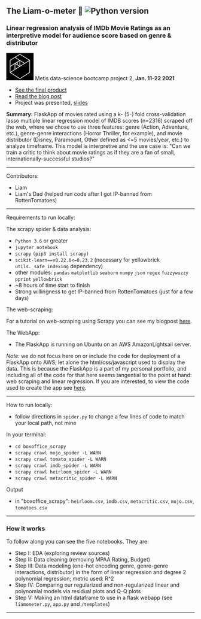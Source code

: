 ## The Liam-o-meter 🥭 ![Python version](https://img.shields.io/badge/python-%E2%89%A53.6-blue.svg?style=flat-square&logo=python&logoColor=white)

### Linear regression analysis of IMDb Movie Ratings as an interpretive model for audience score based on genre & distributor

![Metis logo](images/metis.png) Metis data-science bootcamp project 2, **Jan. 11-22 2021**

- [See the final product](http://liamisaacs.com/liamometer)
- [Read the blog post](https://yeqiuu.medium.com/movie-ratings-for-fans-of-small-internationally-successful-studios-2b296ed179ec)
- Project was presented, [slides](final_presentation.pdf)

**Summary:**  FlaskApp of movies rated using a k- (5-) fold cross-validation lasso multiple linear regression model of IMDB scores (n=2316) scraped off the web, where we chose to use three features: genre (Action, Adventure, etc.), genre-genre interactions (Horror Thriller, for example), and movie distributor (Disney, Paramount, Other defined as <=5 movies/year, etc.) to analyze timeframe. This model is interpretive and the use case is: "Can we train a critic to think about movie ratings as if they are a fan of small, internationally-successful studios?"

----

Contributors:
- Liam
- Liam's Dad (helped run code after I got IP-banned from RottenTomatoes)

----

Requirements to run locally:

The scrapy spider & data analysis:

- `Python 3.6` or greater
- `jupyter notebook`
- `scrapy` `(pip3 install scrapy)`
- `scikit-learn==v0.22.0<=0.23.2` (necessary for yellowbrick `utils._safe_indexing` dependency)
- other modules: `pandas` `matplotlib` `seaborn` `numpy` `json` `regex` `fuzzywuzzy` `pprint` `yellowbrick`
- ~8 hours of time start to finish
- Strong willingness to get IP-banned from RottenTomatoes (just for a few days)

The web-scraping:

For a tutorial on web-scraping using Scrapy you can see my blogpost [here](https://yeqiuu.medium.com/tutorial-scraping-boxofficemojo-with-scrapy-299e7b35254e).

The WebApp:

- The FlaskApp is running on Ubuntu on an AWS AmazonLightsail server.

*Note:* we do not focus here on or include the code for deployment of a FlaskApp onto AWS, let alone the html/css/javascript used to display the data. This is because the FlaskApp is a part of my personal portfolio, and including all of the code for that here seems tangential to the point at hand: web scraping and linear regression. If you are interested, to view the code used to create the app see [here](https://github.com/yi-ye-zhi-qiu/personalwebsite).

----

How to run locally:
- follow directions in `spider.py` to change a few lines of code to match your local path, not mine

In your terminal:
- `cd boxoffice_scrapy`
- `scrapy crawl mojo_spider -L WARN`
- `scrapy crawl tomato_spider -L WARN`
- `scrapy crawl imdb_spider -L WARN`
- `scrapy crawl heirloom_spider -L WARN`
- `scrapy crawl metacritic_spider -L WARN`

Output
- in "boxoffice_scrapy": `heirloom.csv`, `imdb.csv`, `metacritic.csv`, `mojo.csv`, `tomatoes.csv`

----

### How it works

To follow along you can see the five notebooks. They are:
- Step I: EDA (exploring review sources)
- Step II: Data cleaning (removing MPAA Rating, Budget)
- Step III: Data modeling (one-hot encoding genre, genre-genre interactions, distributor) in the form of linear regression and degree 2 polynomial regression; metric used: R^2
- Step IV: Comparing our regularized and non-regularized linear and polynomial models via residual plots and Q-Q plots
- Step V: Making an html dataframe to use in a flask webapp (see `liamometer.py`, `app.py` and `/templates`)

----
